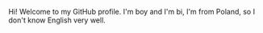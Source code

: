 Hi! Welcome to my GitHub profile. I'm boy and I'm bi, I'm from Poland, so I don't know English very well.
